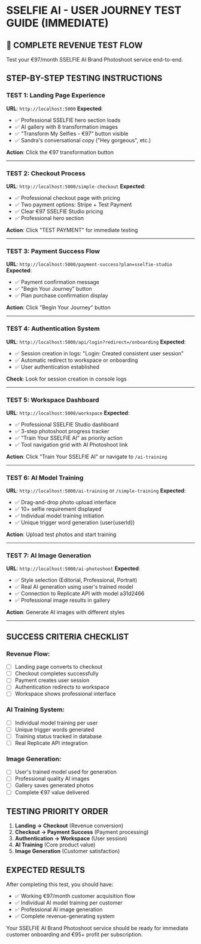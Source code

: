 # SSELFIE AI - USER JOURNEY TEST GUIDE (IMMEDIATE)

## 🚀 COMPLETE REVENUE TEST FLOW

Test your €97/month SSELFIE AI Brand Photoshoot service end-to-end.

## STEP-BY-STEP TESTING INSTRUCTIONS

### TEST 1: Landing Page Experience
**URL**: `http://localhost:5000`
**Expected**:
- ✅ Professional SSELFIE hero section loads
- ✅ AI gallery with 8 transformation images
- ✅ "Transform My Selfies - €97" button visible
- ✅ Sandra's conversational copy ("Hey gorgeous", etc.)

**Action**: Click the €97 transformation button

---

### TEST 2: Checkout Process  
**URL**: `http://localhost:5000/simple-checkout`
**Expected**:
- ✅ Professional checkout page with pricing
- ✅ Two payment options: Stripe + Test Payment
- ✅ Clear €97 SSELFIE Studio pricing
- ✅ Professional hero section

**Action**: Click "TEST PAYMENT" for immediate testing

---

### TEST 3: Payment Success Flow
**URL**: `http://localhost:5000/payment-success?plan=sselfie-studio`  
**Expected**:
- ✅ Payment confirmation message
- ✅ "Begin Your Journey" button
- ✅ Plan purchase confirmation display

**Action**: Click "Begin Your Journey" button

---

### TEST 4: Authentication System
**URL**: `http://localhost:5000/api/login?redirect=/onboarding`
**Expected**:
- ✅ Session creation in logs: "Login: Created consistent user session"
- ✅ Automatic redirect to workspace or onboarding
- ✅ User authentication established

**Check**: Look for session creation in console logs

---

### TEST 5: Workspace Dashboard
**URL**: `http://localhost:5000/workspace`
**Expected**:
- ✅ Professional SSELFIE Studio dashboard
- ✅ 3-step photoshoot progress tracker
- ✅ "Train Your SSELFIE AI" as priority action
- ✅ Tool navigation grid with AI Photoshoot link

**Action**: Click "Train Your SSELFIE AI" or navigate to `/ai-training`

---

### TEST 6: AI Model Training
**URL**: `http://localhost:5000/ai-training` or `/simple-training`
**Expected**:
- ✅ Drag-and-drop photo upload interface
- ✅ 10+ selfie requirement displayed
- ✅ Individual model training initiation
- ✅ Unique trigger word generation (user{userId})

**Action**: Upload test photos and start training

---

### TEST 7: AI Image Generation  
**URL**: `http://localhost:5000/ai-photoshoot`
**Expected**:
- ✅ Style selection (Editorial, Professional, Portrait)
- ✅ Real AI generation using user's trained model
- ✅ Connection to Replicate API with model a31d2466
- ✅ Professional image results in gallery

**Action**: Generate AI images with different styles

---

## SUCCESS CRITERIA CHECKLIST

### Revenue Flow:
- [ ] Landing page converts to checkout
- [ ] Checkout completes successfully  
- [ ] Payment creates user session
- [ ] Authentication redirects to workspace
- [ ] Workspace shows professional interface

### AI Training System:
- [ ] Individual model training per user
- [ ] Unique trigger words generated
- [ ] Training status tracked in database
- [ ] Real Replicate API integration

### Image Generation:
- [ ] User's trained model used for generation
- [ ] Professional quality AI images
- [ ] Gallery saves generated photos
- [ ] Complete €97 value delivered

## TESTING PRIORITY ORDER

1. **Landing → Checkout** (Revenue conversion)
2. **Checkout → Payment Success** (Payment processing)
3. **Authentication → Workspace** (User session)
4. **AI Training** (Core product value)
5. **Image Generation** (Customer satisfaction)

## EXPECTED RESULTS

After completing this test, you should have:
- ✅ Working €97/month customer acquisition flow
- ✅ Individual AI model training per customer
- ✅ Professional AI image generation
- ✅ Complete revenue-generating system

Your SSELFIE AI Brand Photoshoot service should be ready for immediate customer onboarding and €95+ profit per subscription.